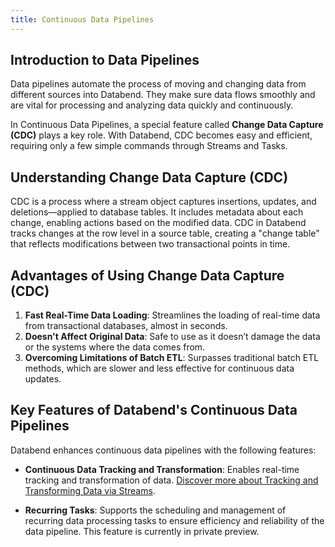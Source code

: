 ```yaml
---
title: Continuous Data Pipelines
---
```


## Introduction to Data Pipelines

Data pipelines automate the process of moving and changing data from different sources into Databend. They make sure data flows smoothly and are vital for processing and analyzing data quickly and continuously.

In Continuous Data Pipelines, a special feature called **Change Data Capture (CDC)** plays a key role. With Databend, CDC becomes easy and efficient, requiring only a few simple commands through Streams and Tasks.

## Understanding Change Data Capture (CDC)

CDC is a process where a stream object captures insertions, updates, and deletions—applied to database tables. It includes metadata about each change, enabling actions based on the modified data. CDC in Databend tracks changes at the row level in a source table, creating a "change table" that reflects modifications between two transactional points in time.

## Advantages of Using Change Data Capture (CDC)

1. **Fast Real-Time Data Loading**: Streamlines the loading of real-time data from transactional databases, almost in seconds.
2. **Doesn't Affect Original Data**: Safe to use as it doesn’t damage the data or the systems where the data comes from.
3. **Overcoming Limitations of Batch ETL**: Surpasses traditional batch ETL methods, which are slower and less effective for continuous data updates.

## Key Features of Databend's Continuous Data Pipelines

Databend enhances continuous data pipelines with the following features:

- **Continuous Data Tracking and Transformation**: Enables real-time tracking and transformation of data. [Discover more about Tracking and Transforming Data via Streams](./01-stream.md).

- **Recurring Tasks**: Supports the scheduling and management of recurring data processing tasks to ensure efficiency and reliability of the data pipeline. This feature is currently in private preview.
